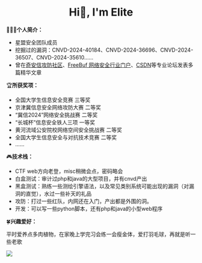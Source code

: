 <h1 align="center">Hi🎉, I'm Elite</h1>

🧑🏻‍💻**个人简介：**

- 星盟安全团队成员
- 挖掘过的漏洞：CNVD-2024-40184、CNVD-2024-36696、CNVD-2024-36507、CNVD-2024-35610……
- 曾在[奇安信攻防社区](https://forum.butian.net/people/20163)、[FreeBuf 网络安全行业门户](https://www.freebuf.com/author/FreeBuf_445771)、[CSDN](https://blog.csdn.net/Elite__zhb)等专业论坛发表多篇精华文章

🏆**所获奖项：**

- 全国大学生信息安全竞赛 三等奖
- 京津冀信息安全网络攻防大赛 二等奖
- “冀信2024”网络安全挑战赛 二等奖
- “长城杯”信息安全铁人三项 一等奖
- 黄河流域公安院校网络空间安全挑战赛 二等奖
- 全国大学生信息安全与对抗技术竞赛 二等奖
- ……

🎮**技术栈：**

- CTF web方向老登，misc稍微会点，密码略会
- 白盒测试：审计过php和java的大型项目，并有cnvd产出
- 黑盒测试：熟练一些测绘引擎语法，以及常见类别系统可能出现的漏洞（对漏洞的直觉），水过一些补天的礼品
- 攻防：打过一些红队，内网还在入门，产出都是外围的洞。
- 开发：可以写一些python脚本，还有php和java的小型web程序

🍀**兴趣爱好：**

平时爱养点多肉植物，在家晚上学完习会练一会瘦金体，爱打羽毛球，再就是听一些老歌

![](https://rs.wzznft.com/i/2024/10/14/ucu6jt.jpg)

